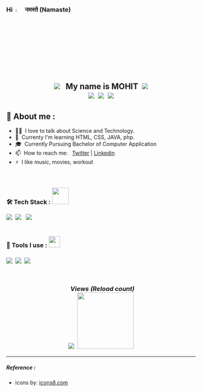
<h3> Hi  &nbsp;<img src="https://media.giphy.com/media/hvRJCLFzcasrR4ia7z/giphy.gif" width="4.2%">  नमस्ते (Namaste)</h3> 

<h2 align="center"><img src="https://img.icons8.com/3d-fluency/42/null/hard-working.png"/>&nbsp;&nbsp; My name is MOHIT&nbsp; <img src="https://img.icons8.com/color-glass/44/null/iron-man.png"/>

<br/>          



<div align="center">

<a target="_blank" href="https://twitter.com/Mohitv2612">
<img src="https://img.icons8.com/3d-fluency/44/null/twitter-circled.png"/></a>&nbsp; <a target="_blank" href="https://www.linkedin.com/in/mohitverma-">
<img src="https://img.icons8.com/3d-fluency/44/null/linkedin.png"/></a>&nbsp; <a target="_blank" href="mailto:vermamohit352@gmail.com">
<img src="https://img.icons8.com/3d-fluency/44/null/gmail.png"/>
</a>

</div>


## 🚀 About me :

- 👨‍💻&nbsp;&nbsp;I love to talk about Science and Technology.
- 🌱 &nbsp;Currenty I'm learning HTML, CSS, JAVA, php.
- 🎓 &nbsp;Currently Pursuing Bachelor of Computer Application
- 📫 &nbsp;How to reach me: &nbsp; [Twitter](https://twitter.com/Mohitv2612) | [Linkedin](https://www.linkedin.com/in/mohitverma-)
- ⚡ &nbsp;I like music, movies, workout

<br/>

<h3> 🛠 Tech Stack :  <img src="https://media.giphy.com/media/WUlplcMpOCEmTGBtBW/giphy.gif" width="44"></h3>

<a target="_blank" href="https://www.java.com/en/"><img src="https://img.icons8.com/color/60/null/java-coffee-cup-logo--v1.png"/></a> &nbsp;<a target="_blank" href="https://www.css3.com/"><img src="https://img.icons8.com/color/48/null/css3.png"/></a> &nbsp; <a target="_blank" href="https://dev.w3.org/html5/spec-LC/"><img src="https://img.icons8.com/color/48/null/html-5--v1.png"/></a>  
<br/>

<h3> 🔧 Tools I use : <img src="https://emojis.slackmojis.com/emojis/images/1531849430/4246/blob-sunglasses.gif?1531849430" width="30"/><h3>

<a target="_blank" href="https://www.sublimetext.com/"><img src="https://img.icons8.com/fluency/48/null/sublime-text.png"/></a> &nbsp;<a target="_blank" href="https://xubuntu.org/"><img src="https://img.icons8.com/color/48/null/ubuntu--v1.png"/></a> &nbsp;<a target="_blank" href="https://code.visualstudio.com/"><img src="https://img.icons8.com/color/48/null/visual-studio-code-2019.png"/></a>

<br/>



<p align="center"> 
	<i> &nbsp; Views (Reload count) </i> <br>
	 <img src="https://img.icons8.com/stickers/28/null/visible.png"/>  &nbsp;<img src="https://profile-counter.glitch.me/Learner3333/count.svg"  width="150px"/>
</p>


---

<h5> Reference : </h5>

<ul>
	<li>icons by: <a target="_blank" href="https://icons8.com/"> icons8.com</a></li>
</ul>



<!-- 
<img src="https://img.icons8.com/3d-fluency/44/null/pinterest.png"/>
<img src="https://img.icons8.com/3d-fluency/44/null/discord-logo.png"/>
<img src="https://img.icons8.com/3d-fluency/44/null/instagram-new.png"/>
<img src="https://img.icons8.com/3d-fluency/44/null/reddit.png"/>
<img src="https://img.icons8.com/color/48/null/iron-man.png"/>

<a target="_blank" href="https://icons8.com/icon/nj0Uj45LGUYh/instagram">
<img src="https://img.icons8.com/3d-fluency/44/null/facebook-circled.png"/>
</a>

<img src="https://img.icons8.com/3d-fluency/44/null/youtube-play.png"/>
<img src="https://img.icons8.com/stickers/48/null/twitter.png"/>
<img src="https://img.icons8.com/color-glass/44/null/iron-man.png"/>

<img src="https://img.icons8.com/external-tal-revivo-shadow-tal-revivo/48/null/external-stack-overflow-is-a-question-and-answer-site-for-professional-logo-shadow-tal-revivo.png"/>

<img src="https://img.icons8.com/color/44/null/iron-man.png"/></h2>

 <img src="https://img.icons8.com/plasticine/20/null/react.png"/>

 -->









<!--

### Hi there 👋

**Learner3333/Learner3333** is a ✨ _special_ ✨ repository because its `README.md` (this file) appears on your GitHub profile.

Here are some ideas to get you started:

- 🔭 I’m currently working on ...
- 🌱 I’m currently learning ...
- 👯 I’m looking to collaborate on ...
- 🤔 I’m looking for help with ...
- 💬 Ask me about ...
- 📫 How to reach me: ...
- 😄 Pronouns: ...
- ⚡ Fun fact: ...
-->
